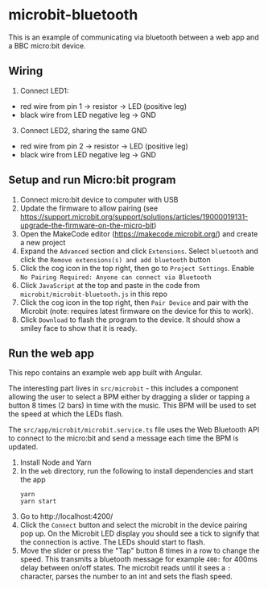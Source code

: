 # microbit-bluetooth

This is an example of communicating via bluetooth between a web app and a BBC micro:bit device.

## Wiring

1. Connect LED1:
  - red wire from pin 1 -> resistor -> LED (positive leg)
  - black wire from LED negative leg -> GND
3. Connect LED2, sharing the same GND
  - red wire from pin 2 -> resistor -> LED (positive leg)
  - black wire from LED negative leg -> GND

## Setup and run Micro:bit program

1. Connect micro:bit device to computer with USB
2. Update the firmware to allow pairing (see https://support.microbit.org/support/solutions/articles/19000019131-upgrade-the-firmware-on-the-micro-bit)
3. Open the MakeCode editor (https://makecode.microbit.org/) and create a new project
4. Expand the `Advanced` section and click `Extensions`. Select `bluetooth` and click the `Remove extensions(s) and add bluetooth` button
5. Click the cog icon in the top right, then go to `Project Settings`. Enable `No Pairing Required: Anyone can connect via Bluetooth`
6. Click `JavaScript` at the top and paste in the code from `microbit/microbit-bluetooth.js` in this repo
7. Click the cog icon in the top right, then `Pair Device` and pair with the Microbit (note: requires latest firmware on the device for this to work).
8. Click `Download` to flash the program to the device. It should show a smiley face to show that it is ready.

## Run the web app

This repo contains an example web app built with Angular. 

The interesting part lives in `src/microbit` - this includes a component allowing the user to select a BPM either by dragging a slider or tapping a button 8 times (2 bars) in time with the music. This BPM will be used to set the speed at which the LEDs flash.

The `src/app/microbit/microbit.service.ts` file uses the Web Bluetooth API to connect to the micro:bit and send a message each time the BPM is updated.

1. Install Node and Yarn
2. In the `web` directory, run the following to install dependencies and start the app
   ```
   yarn
   yarn start
   ```
3. Go to http://localhost:4200/
4. Click the `Connect` button and select the microbit in the device pairing pop up. On the Microbit LED display you should see a tick to signify that the connection is active. The LEDs should start to flash.
5. Move the slider or press the "Tap" button 8 times in a row to change the speed. This transmits a bluetooth message for example `400:` for 400ms delay between on/off states. The microbit reads until it sees a `:` character, parses the number to an int and sets the flash speed.
